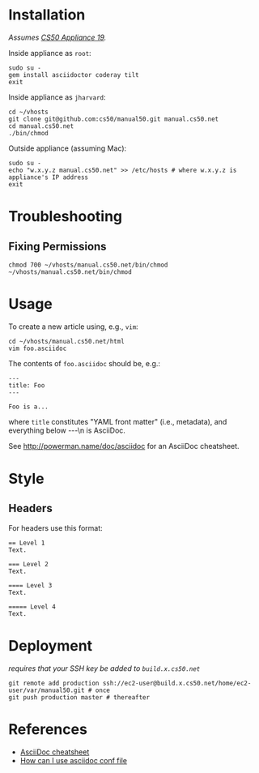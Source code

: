 # Installation

*Assumes [CS50 Appliance 19](https://manual.cs50.net/appliance/19/).*

Inside appliance as `root`:

    sudo su -
    gem install asciidoctor coderay tilt 
    exit

Inside appliance as `jharvard`:

    cd ~/vhosts
    git clone git@github.com:cs50/manual50.git manual.cs50.net
    cd manual.cs50.net
    ./bin/chmod

Outside appliance (assuming Mac):

    sudo su -
    echo "w.x.y.z manual.cs50.net" >> /etc/hosts # where w.x.y.z is appliance's IP address
    exit

# Troubleshooting

## Fixing Permissions

    chmod 700 ~/vhosts/manual.cs50.net/bin/chmod
    ~/vhosts/manual.cs50.net/bin/chmod

# Usage

To create a new article using, e.g., `vim`:

    cd ~/vhosts/manual.cs50.net/html
    vim foo.asciidoc

The contents of `foo.asciidoc` should be, e.g.:

    ---
    title: Foo
    ---

    Foo is a...

where `title` constitutes "YAML front matter" (i.e., metadata), and everything below ---\n is AsciiDoc.

See http://powerman.name/doc/asciidoc for an AsciiDoc cheatsheet.

# Style

## Headers

For headers use this format:

    == Level 1
    Text.

    === Level 2
    Text.

    ==== Level 3
    Text.

    ===== Level 4
    Text.

# Deployment

*requires that your SSH key be added to `build.x.cs50.net`*

    git remote add production ssh://ec2-user@build.x.cs50.net/home/ec2-user/var/manual50.git # once
    git push production master # thereafter

# References

* [AsciiDoc cheatsheet](http://powerman.name/doc/asciidoc)
* [How can I use asciidoc conf file](http://discuss.asciidoctor.org/How-can-I-use-asciidoc-conf-file-tp1005p1062.html)
